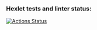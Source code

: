 ### Hexlet tests and linter status:
[![Actions Status](https://github.com/AINER/frontend-project-44/actions/workflows/hexlet-check.yml/badge.svg)](https://github.com/AINER/frontend-project-44/actions)
